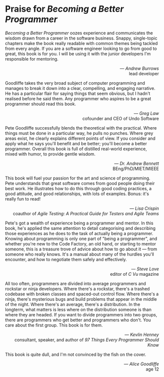# Praise for *Becoming a Better Programmer*

*Becoming a Better Programmer* oozes experience and communicates the wisdom drawn from a career in the software business. Snappy, single-topic chapters make the book really readable with common themes being tackled from every angle. If you are a software engineer looking to go from good to great, this book is for you. I will be using it with the junior developers I'm responsible for mentoring.

<p align="right">— <i>Andrew Burrows</i><br/>lead developer</p>

Goodliffe takes the very broad subject of computer programming and manages to break it down into a clear, compelling, and engaging narrative. He has a particular flair for saying things that seem obvious, but I hadn't realised before he said them. Any programmer who aspires to be a great programmer should read this book.

<p align="right">— <i>Greg Law</i><br/>cofounder and CEO of Undo Software</p>

Pete Goodliffe successfully blends the theoretical with the practical. Where things must be done in a particular way, he pulls no punches. Where grey areas exist, he clearly explains different points of view. If you consider and apply what he says you'll benefit and be better; you'll become a better programmer. Overall this book is full of distilled real-world experience, mixed with humor, to provide gentle wisdom.

<p align="right">— <i>Dr. Andrew Bennett</i><br/>BEng/PhD/MIET/MIEEE</p>

This book will fuel your passion for the art and science of programming. Pete understands that great software comes from good people doing their best work. He illustrates how to do this through good coding practices, a good attitude, and good relationships, with lots of examples. Bonus: it's really fun to read!

<p align="right">— <i>Lisa Crispin</i><br/>coauthor of <i>Agile Testing: A Practical Guide
for Testers and Agile Teams</i></p>

Pete's got a wealth of experience being a programmer and mentor. In this book, he's applied the same attention to detail categorising and describing those experiences as he does to the task of actually being a programmer. Knowing about programming is only one part of "being a programmer", and whether you're new to the Code Factory, an old hand, or starting to mentor someone, this is a treasure trove of advice about how to go about it — from someone who really knows. It's a manual about many of the hurdles you'll encounter, and how to negotiate them safely and effectively.

<p align="right">— <i>Steve Love</i><br/>editor of <i>C Vu</i> magazine</p>

All too often, programmers are divided into average programmers and rockstar or ninja developers. Where there's a rockstar, there's a trashed codebase with broken classes and spaced-out control flow. Where there's a ninja, there's mysterious bugs and build problems that appear in the middle of the night. Where there's an average, there's a distribution. In the longterm, what matters is less where on the distribution someone is than where they are headed. If you want to divide programmers into two groups, there are programmers who get better and programmers who don't. You care about the first group. This book is for them.

<p align="right">— <i>Kevlin Henney</i><br/>consultant, speaker, and author of <i>97 Things Every
Programmer Should Know</i></p>

This book is quite dull, and I'm not convinced by the fish on the cover.

<p align="right">— <i>Alice Goodliffe</i><br/>age 12</p>
